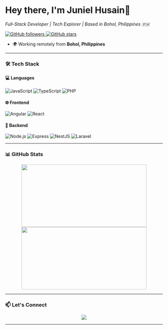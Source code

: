 <h1 >Hey there, I'm Juniel Husain👋</h1>
<p ><em>Full-Stack Developer | Tech Explorer | Based in Bohol, Philippines 🇵🇭</em></p>

<p>
  <a href="https://github.com/juniel999">
    <img src="https://img.shields.io/github/followers/juniel999?style=social" alt="GitHub followers" />
  </a>
  <a href="https://github.com/juniel999?tab=repositories">
    <img src="https://img.shields.io/github/stars/juniel999?style=social" alt="GitHub stars" />
  </a>
</p>

- 🌍 Working remotely from **Bohol, Philippines**

---

### 🛠️ Tech Stack

#### 💻 Languages
![JavaScript](https://img.shields.io/badge/-JavaScript-F7DF1E?style=flat-square&logo=javascript&logoColor=000)
![TypeScript](https://img.shields.io/badge/-TypeScript-3178C6?style=flat-square&logo=typescript&logoColor=fff)
![PHP](https://img.shields.io/badge/-PHP-777BB4?style=flat-square&logo=php&logoColor=fff)

#### 🌐 Frontend
![Angular](https://img.shields.io/badge/-Angular-DD0031?style=flat-square&logo=angular&logoColor=white)
![React](https://img.shields.io/badge/-React-61DAFB?style=flat-square&logo=react&logoColor=000)

#### 🔧 Backend
![Node.js](https://img.shields.io/badge/-Node.js-339933?style=flat-square&logo=node.js&logoColor=fff)
![Express](https://img.shields.io/badge/-Express.js-000000?style=flat-square&logo=express&logoColor=white)
![NestJS](https://img.shields.io/badge/-NestJS-E0234E?style=flat-square&logo=nestjs&logoColor=white)
![Laravel](https://img.shields.io/badge/-Laravel-FF2D20?style=flat-square&logo=laravel&logoColor=white)

---

### 📊 GitHub Stats

<p align="center">
  <img height="200" width="400" src="https://github-readme-stats.vercel.app/api?username=juniel999&theme=outrun&show_icons=true&hide_border=true&count_private=true" />
  <img height="200" width="400" src="https://streak-stats.demolab.com?user=juniel999&theme=outrun&hide_border=true" />
</p>

---

### 📫 Let's Connect

<p align="center">
  <a href="https://github.com/juniel999">
    <img src="https://img.shields.io/badge/GitHub_Profile-181717?style=flat-square&logo=github&logoColor=white" />
  </a>
</p>

---
